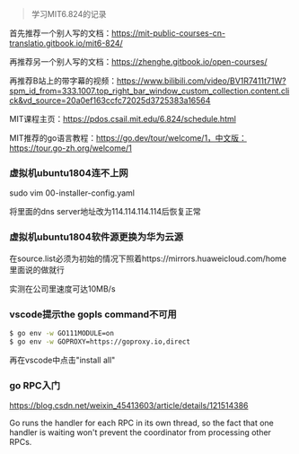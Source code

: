 > 学习MIT6.824的记录

首先推荐一个别人写的文档：https://mit-public-courses-cn-translatio.gitbook.io/mit6-824/

再推荐另一个别人写的文档：https://zhenghe.gitbook.io/open-courses/

再推荐B站上的带字幕的视频：https://www.bilibili.com/video/BV1R7411t71W?spm_id_from=333.1007.top_right_bar_window_custom_collection.content.click&vd_source=20a0ef163ccfc72025d3725383a16564

MIT课程主页：https://pdos.csail.mit.edu/6.824/schedule.html

MIT推荐的go语言教程：https://go.dev/tour/welcome/1，中文版：https://tour.go-zh.org/welcome/1



### 虚拟机ubuntu1804连不上网

sudo vim 00-installer-config.yaml

将里面的dns server地址改为114.114.114.114后恢复正常

### 虚拟机ubuntu1804软件源更换为华为云源

在source.list必须为初始的情况下照着https://mirrors.huaweicloud.com/home里面说的做就行

实测在公司里速度可达10MB/s

### vscode提示the gopls command不可用

```bash
$ go env -w GO111MODULE=on
$ go env -w GOPROXY=https://goproxy.io,direct
```

再在vscode中点击"install all"

### go RPC入门

https://blog.csdn.net/weixin_45413603/article/details/121514386

Go runs the handler for each RPC in its own thread, so the fact that one handler is waiting won't prevent the coordinator from processing other RPCs.